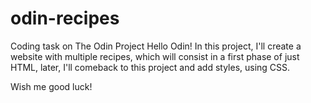 # odin-recipes
Coding task on The Odin Project
Hello Odin!
In this project, I'll create a website with multiple recipes, which will consist in a first phase of just HTML, later, I'll comeback to this project and add styles, using CSS.

Wish me good luck!

